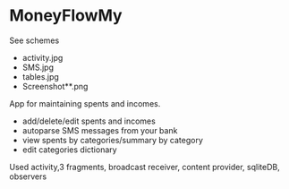 # MoneyFlowMy

See schemes  
- activity.jpg 
- SMS.jpg 
- tables.jpg
- Screenshot**.png

App for maintaining spents and incomes.
- add/delete/edit spents and incomes
- autoparse SMS messages from your bank 
- view spents by categories/summary by category
- edit categories dictionary

Used activity,3 fragments, broadcast receiver, content provider, sqliteDB, observers
